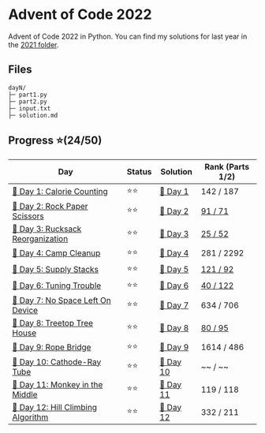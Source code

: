 # Advent of Code 2022
Advent of Code 2022 in Python. You can find my solutions for last year in the [2021 folder](/2021/README.md).

## Files
```
dayN/
├─ part1.py
├─ part2.py
├─ input.txt
├─ solution.md
```

## Progress ⭐(24/50)
| Day                                    | Status   | Solution                           | Rank (Parts 1/2)       |
| -----------                           | ---------| --------                            | ---------   |
| [🎄 Day 1: Calorie Counting](2022/day1)       | ⭐⭐    | [🎯 Day 1](2022/day1/solution.md)   | 142 / 187  |
| [🎄 Day 2: Rock Paper Scissors](2022/day2)    | ⭐⭐    | [🎯 Day 2](2022/day2/solution.md)   | [91 / 71](https://adventofcode.com/2022/leaderboard/day/2)  |
| [🎄 Day 3: Rucksack Reorganization](2022/day3) | ⭐⭐    | [🎯 Day 3](2022/day3/solution.md)  | [ 25 / 52](https://adventofcode.com/2022/leaderboard/day/3)  |
| [🎄 Day 4: Camp Cleanup](2022/day4) | ⭐⭐    | [🎯 Day 4](2022/day4/solution.md)  | 281 / 2292  |
| [🎄 Day 5: Supply Stacks](2022/day5) | ⭐⭐    | [🎯 Day 5](2022/day5/solution.md)  | [121 / 92](https://adventofcode.com/2022/leaderboard/day/5)  |
| [🎄 Day 6: Tuning Trouble](2022/day6) | ⭐⭐    | [🎯 Day 6](2022/day6/solution.md)  | [40 / 122](https://adventofcode.com/2022/leaderboard/day/6)  |
| [🎄 Day 7: No Space Left On Device](2022/day7) | ⭐⭐    | [🎯 Day 7](2022/day7/solution.md)  | 634 / 706 |
| [🎄 Day 8: Treetop Tree House](2022/day8) | ⭐⭐    | [🎯 Day 8](2022/day8/solution.md)  | [80 / 95](https://adventofcode.com/2022/leaderboard/day/8)  |
| [🎄 Day 9: Rope Bridge](2022/day9) | ⭐⭐    | [🎯 Day 9](2022/day9/solution.md)  | 1614 / 486 |
| [🎄 Day 10: Cathode-Ray Tube](2022/day10) | ⭐⭐    | [🎯 Day 10](2022/day10/solution.md)  | ~~ / ~~  |
| [🎄 Day 11: Monkey in the Middle](2022/day11) | ⭐⭐    | [🎯 Day 11](2022/day11/solution.md)  | 119 / 118  |
| [🎄 Day 12: Hill Climbing Algorithm](2022/day12) | ⭐⭐    | [🎯 Day 12](2022/day12/solution.md)  | 332 / 211  |
